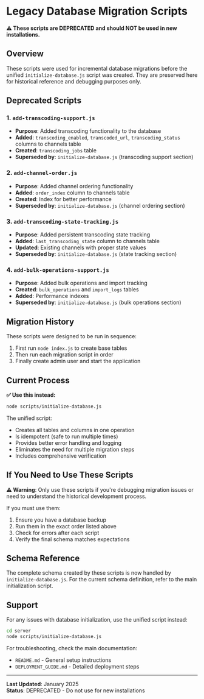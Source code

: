 # Legacy Database Migration Scripts

**⚠️ These scripts are DEPRECATED and should NOT be used in new installations.**

## Overview

These scripts were used for incremental database migrations before the unified `initialize-database.js` script was created. They are preserved here for historical reference and debugging purposes only.

## Deprecated Scripts

### 1. `add-transcoding-support.js`
- **Purpose**: Added transcoding functionality to the database
- **Added**: `transcoding_enabled`, `transcoded_url`, `transcoding_status` columns to channels table
- **Created**: `transcoding_jobs` table
- **Superseded by**: `initialize-database.js` (transcoding support section)

### 2. `add-channel-order.js`
- **Purpose**: Added channel ordering functionality
- **Added**: `order_index` column to channels table
- **Created**: Index for better performance
- **Superseded by**: `initialize-database.js` (channel ordering section)

### 3. `add-transcoding-state-tracking.js`
- **Purpose**: Added persistent transcoding state tracking
- **Added**: `last_transcoding_state` column to channels table
- **Updated**: Existing channels with proper state values
- **Superseded by**: `initialize-database.js` (state tracking section)

### 4. `add-bulk-operations-support.js`
- **Purpose**: Added bulk operations and import tracking
- **Created**: `bulk_operations` and `import_logs` tables
- **Added**: Performance indexes
- **Superseded by**: `initialize-database.js` (bulk operations section)

## Migration History

These scripts were designed to be run in sequence:
1. First run `node index.js` to create base tables
2. Then run each migration script in order
3. Finally create admin user and start the application

## Current Process

**✅ Use this instead:**
```bash
node scripts/initialize-database.js
```

The unified script:
- Creates all tables and columns in one operation
- Is idempotent (safe to run multiple times)
- Provides better error handling and logging
- Eliminates the need for multiple migration steps
- Includes comprehensive verification

## If You Need to Use These Scripts

**⚠️ Warning**: Only use these scripts if you're debugging migration issues or need to understand the historical development process.

If you must use them:
1. Ensure you have a database backup
2. Run them in the exact order listed above
3. Check for errors after each script
4. Verify the final schema matches expectations

## Schema Reference

The complete schema created by these scripts is now handled by `initialize-database.js`. For the current schema definition, refer to the main initialization script.

## Support

For any issues with database initialization, use the unified script instead:
```bash
cd server
node scripts/initialize-database.js
```

For troubleshooting, check the main documentation:
- `README.md` - General setup instructions
- `DEPLOYMENT_GUIDE.md` - Detailed deployment steps

---

**Last Updated**: January 2025  
**Status**: DEPRECATED - Do not use for new installations
